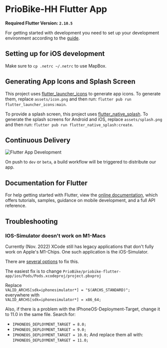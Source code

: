 # PrioBike-HH Flutter App

**Required Flutter Version: `2.10.5`**

For getting started with development you need to set up your development environment according to the [guide](https://docs.flutter.dev/get-started/install).

## Setting up for iOS development

Make sure to `cp .netrc ~/.netrc` to use MapBox.

## Generating App Icons and Splash Screen

This project uses [flutter_launcher_icons](https://pub.dev/packages/flutter_launcher_icons) to generate app icons. To generate them, replace `assets/icon.png` and then run: `flutter pub run flutter_launcher_icons:main`.

To provide a splash screen, this project uses [flutter_native_splash](https://pub.dev/packages/flutter_native_splash). To generate the splash screens for Android and iOS, replace `assets/splash.png` and then run: `flutter pub run flutter_native_splash:create`.

## Continuous Delivery

![Flutter App Development](https://user-images.githubusercontent.com/27271818/208384012-5259dae4-abad-4705-9390-ac1bcf007ac7.png)

On push to `dev` or `beta`, a build workflow will be triggered to distribute our app.

## Documentation for Flutter

For help getting started with Flutter, view the
[online documentation](https://flutter.dev/docs), which offers tutorials,
samples, guidance on mobile development, and a full API reference.

## Troubleshooting

### IOS-Simulator doesn't work on M1-Macs
Currently (Nov. 2022) XCode still has legacy applications that don't fully work on Apple's M1-Chips. One such application is the iOS-Simulator. 

There are [several options](https://blog.sudeium.com/2021/06/18/build-for-x86-simulator-on-apple-silicon-macs/) to fix this.

The easiest fix is to change `PrioBike/priobike-flutter-app/ios/Pods/Pods.xcodeproj/project.pbxproj`

Replace <br> `VALID_ARCHS[sdk=iphonesimulator*] = "$(ARCHS_STANDARD)";` <br> everywhere with <br>
`VALID_ARCHS[sdk=iphonesimulator*] = x86_64;`

Also, if there is a problem with the IPhoneOS-Deployment-Target, change it to 11.0 in the same file.
Search for:
- `IPHONEOS_DEPLOYMENT_TARGET = 8.0;`
- `IPHONEOS_DEPLOYMENT_TARGET = 9.0;`
- `IPHONEOS_DEPLOYMENT_TARGET = 10.0;`
And replace them all with:
`IPHONEOS_DEPLOYMENT_TARGET = 11.0;`



